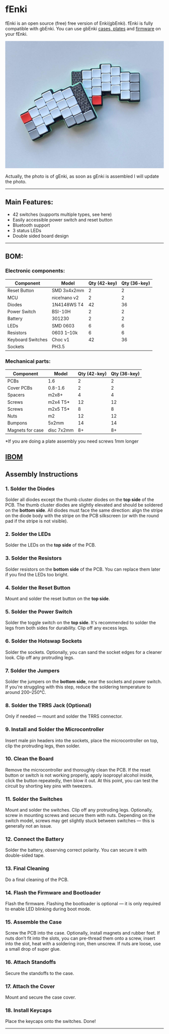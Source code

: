 # fEnki  
fEnki is an open source (free) free version of Enki(gbEnki).
fEnki is fully compatible with gbEnki. You can use gbEnki [cases, plates](https://github.com/aroum/gbEnki) and [firmware](https://github.com/aroum/zmk-gbEnki) on your fEnki.

![Preview](https://github.com/aroum/gbEnki/raw/main/pics/gbEnki_1.jpg)  

Actually, the photo is of gEnki, as soon as gEnki is assembled I will update the photo.

---

## Main Features:  
* 42 switches (supports multiple types, see here)
* Easily accessible power switch and reset button 
* Bluetooth support
* 3 status LEDs
* Double sided board design

---
## BOM:  
### Electronic components:
| Component         | Model        | Qty (42-key) | Qty (36-key) |
| ----------------- | ------------ | ------------ | ------------ |
| Reset Button      | SMD 3x4x2mm  | 2            | 2            |
| MCU               | nice!nano v2 | 2            | 2            |
| Diodes            | 1N4148WS T4  | 42           | 36           |
| Power Switch      | BSI-10H      | 2            | 2            |
| Battery           | 301230       | 2            | 2            |
| LEDs              | SMD 0603     | 6            | 6            |
| Resistors         | 0603 1–10k   | 6            | 6            |
| Keyboard Switches | Choc v1      | 42           | 36           |
| Sockets           | PH3.5        |

### Mechanical parts:
| Component        | Model      | Qty (42-key) | Qty (36-key) |
| ---------------- | ---------- | ------------ | ------------ |
| PCBs             | 1.6        | 2            | 2            |
| Cover PCBs       | 0.8-1.6    | 2            | 2            |
| Spacers          | m2x8+      | 4            | 4            |
| Screws           | m2x4 T5*   | 12           | 12           |
| Screws           | m2x5 T5*   | 8            | 8            |
| Nuts             | m2         | 12           | 12           |
| Bumpons          | 5x2mm      | 14           | 14           |
| Magnets for case | disc 7x2mm | 8+           | 8+           |

 *If you are doing a plate assembly you need screws 1mm longer

 [IBOM](https://htmlpreview.github.io/?https://github.com/aroum/fEnki/blob/master/pcb/ibom.html)
---

## Assembly Instructions

### 1. Solder the Diodes

Solder all diodes except the thumb cluster diodes on the **top side** of the PCB. The thumb cluster diodes are slightly elevated and should be soldered on the **bottom side**.
All diodes must face the same direction: align the stripe on the diode body with the stripe on the PCB silkscreen (or with the round pad if the stripe is not visible).

### 2. Solder the LEDs

Solder the LEDs on the **top side** of the PCB.

### 3. Solder the Resistors

Solder resistors on the **bottom side** of the PCB. You can replace them later if you find the LEDs too bright.

### 4. Solder the Reset Button

Mount and solder the reset button on the **top side**.

### 5. Solder the Power Switch

Solder the toggle switch on the **top side**. It's recommended to solder the legs from both sides for durability. Clip off any excess legs.

### 6. Solder the Hotswap Sockets

Solder the sockets. Optionally, you can sand the socket edges for a cleaner look. Clip off any protruding legs.

### 7. Solder the Jumpers

Solder the jumpers on the **bottom side**, near the sockets and power switch. If you're struggling with this step, reduce the soldering temperature to around 200–250°C.

### 8. Solder the TRRS Jack (Optional)

Only if needed — mount and solder the TRRS connector.

### 9. Install and Solder the Microcontroller

Insert male pin headers into the sockets, place the microcontroller on top, clip the protruding legs, then solder.

### 10. Clean the Board

Remove the microcontroller and thoroughly clean the PCB.
If the reset button or switch is not working properly, apply isopropyl alcohol inside, click the button repeatedly, then blow it out.
At this point, you can test the circuit by shorting key pins with tweezers.

### 11. Solder the Switches

Mount and solder the switches. Clip off any protruding legs.
Optionally, screw in mounting screws and secure them with nuts. Depending on the switch model, screws may get slightly stuck between switches — this is generally not an issue.

### 12. Connect the Battery

Solder the battery, observing correct polarity. You can secure it with double-sided tape.

### 13. Final Cleaning

Do a final cleaning of the PCB.

### 14. Flash the Firmware and Bootloader

Flash the firmware. Flashing the bootloader is optional — it is only required to enable LED blinking during boot mode.

### 15. Assemble the Case

Screw the PCB into the case. Optionally, install magnets and rubber feet.
If nuts don’t fit into the slots, you can pre-thread them onto a screw, insert into the slot, heat with a soldering iron, then unscrew. If nuts are loose, use a small drop of super glue.

### 16. Attach Standoffs

Secure the standoffs to the case.

### 17. Attach the Cover

Mount and secure the case cover.

### 18. Install Keycaps

Place the keycaps onto the switches. Done!

---

